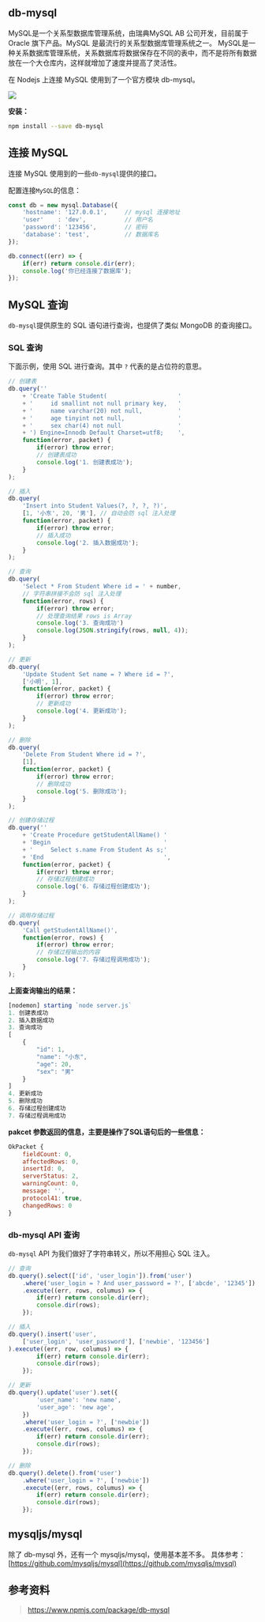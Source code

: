 
## db-mysql
MySQL是一个关系型数据库管理系统，由瑞典MySQL AB 公司开发，目前属于 Oracle 旗下产品。MySQL 是最流行的关系型数据库管理系统之一。
MySQL是一种关系数据库管理系统，关系数据库将数据保存在不同的表中，而不是将所有数据放在一个大仓库内，这样就增加了速度并提高了灵活性。

在 Nodejs 上连接 MySQL 使用到了一个官方模块 db-mysql。

![](../../../resource/mysql.jpg)

**安装：**

```bash
npm install --save db-mysql
```


## 连接 MySQL
连接 MySQL 使用到的一些`db-mysql`提供的接口。

配置连接`MySQL`的信息：

```js
const db = new mysql.Database({
    'hostname': '127.0.0.1',     // mysql 连接地址
    'user'    : 'dev',           // 用户名
    'password': '123456',        // 密码
    'database': 'test',          // 数据库名
});

db.connect((err) => {
    if(err) return console.dir(err);
    console.log('你已经连接了数据库');
});
```

## MySQL 查询
`db-mysql`提供原生的 SQL 语句进行查询，也提供了类似 MongoDB 的查询接口。


### SQL 查询
下面示例，使用 SQL 进行查询。其中 `?` 代表的是占位符的意思。

```js
// 创建表
db.query(''
    + 'Create Table Student(                    '
    + '     id smallint not null primary key,   '
    + '     name varchar(20) not null,          '
    + '     age tinyint not null,               '
    + '     sex char(4) not null                '
    + ') Engine=Innodb Default Charset=utf8;    ',
    function(error, packet) {
        if(error) throw error;
        // 创建表成功
        console.log('1. 创建表成功');
    }
);

// 插入
db.query(
    'Insert into Student Values(?, ?, ?, ?)',
    [1, '小东', 20, '男'], // 自动会防 sql 注入处理
    function(error, packet) {
        if(error) throw error;
        // 插入成功
        console.log('2. 插入数据成功');
    }
);

// 查询
db.query(
    'Select * From Student Where id = ' + number,
    // 字符串拼接不会防 sql 注入处理
    function(error, rows) {
        if(error) throw error;
        // 处理查询结果 rows is Array
        console.log('3. 查询成功')
        console.log(JSON.stringify(rows, null, 4));
    }
);

// 更新
db.query(
    'Update Student Set name = ? Where id = ?',
    ['小明', 1],
    function(error, packet) {
        if(error) throw error;
        // 更新成功
        console.log('4. 更新成功');
    }
);

// 删除
db.query(
    'Delete From Student Where id = ?',
    [1],
    function(error, packet) {
        if(error) throw error;
        // 删除成功
        console.log('5. 删除成功');
    }
);

// 创建存储过程
db.query(''
    + 'Create Procedure getStudentAllName() '
    + 'Begin                                '
    + '     Select s.name From Student As s;'
    + 'End                                  ',
    function(error, packet) {
        if(error) throw error;
        // 存储过程创建成功
        console.log('6. 存储过程创建成功');
    }
);

// 调用存储过程
db.query(
    'Call getStudentAllName()',
    function(error, rows) {
        if(error) throw error;
        // 存储过程输出的内容
        console.log('7. 存储过程调用成功');
    }
);
```

**上面查询输出的结果：**

```js
[nodemon] starting `node server.js`
1. 创建表成功
2. 插入数据成功
3. 查询成功
[
    {
        "id": 1,
        "name": "小东",
        "age": 20,
        "sex": "男"
    }
]
4. 更新成功
5. 删除成功
6. 存储过程创建成功
7. 存储过程调用成功
```

**pakcet 参数返回的信息，主要是操作了SQL语句后的一些信息：**

```js
OkPacket {
    fieldCount: 0,
    affectedRows: 0,
    insertId: 0,
    serverStatus: 2,
    warningCount: 0,
    message: '',
    protocol41: true,
    changedRows: 0
}
```

### db-mysql API 查询
`db-mysql` API 为我们做好了字符串转义，所以不用担心 SQL 注入。

```js
// 查询
db.query().select(['id', 'user_login']).from('user')
    .where('user_login = ? And user_password = ?', ['abcde', '12345'])
    .execute((err, rows, columus) => {
        if(err) return console.dir(err);
        console.dir(rows);
    });

// 插入
db.query().insert('user',
    ['user_login', 'user_password'], ['newbie', '123456']
).execute((err, row, columus) => {
        if(err) return console.dir(err);
        console.dir(rows);
    });

// 更新
db.query().update('user').set({
        'user_name': 'new name',
        'user_age': 'new age',
    })
    .where('user_login = ?', ['newbie'])
    .execute((err, rows, columus) => {
        if(err) return console.dir(err);
        console.dir(rows);
    });

// 删除
db.query().delete().from('user')
    .where('user_login = ?', ['newbie'])
    .execute((err, rows, columus) => {
        if(err) return console.dir(err);
        console.dir(rows);
    });
```

## mysqljs/mysql
除了 db-mysql 外，还有一个 mysqljs/mysql，使用基本差不多。
具体参考：[https://github.com/mysqljs/mysql](https://github.com/mysqljs/mysql)


## 参考资料
> https://www.npmjs.com/package/db-mysql

